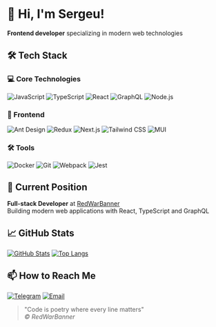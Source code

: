 # 👋 Hi, I'm Sergeu!

**Frontend developer** specializing in modern web technologies

## 🛠 Tech Stack

### 💻 Core Technologies
![JavaScript](https://img.shields.io/badge/-JavaScript-F7DF1E?logo=javascript&logoColor=black)
![TypeScript](https://img.shields.io/badge/-TypeScript-3178C6?logo=typescript&logoColor=white)
![React](https://img.shields.io/badge/-React-61DAFB?logo=react&logoColor=black)
![GraphQL](https://img.shields.io/badge/-GraphQL-E10098?logo=graphql&logoColor=white)
![Node.js](https://img.shields.io/badge/-Node.js-339933?logo=node.js&logoColor=white)

### 🎨 Frontend
![Ant Design](https://img.shields.io/badge/-Ant_Design-0170FE?logo=ant-design&logoColor=white)
![Redux](https://img.shields.io/badge/-Redux-764ABC?logo=redux&logoColor=white)
![Next.js](https://img.shields.io/badge/-Next.js-000000?logo=next.js&logoColor=white)
![Tailwind CSS](https://img.shields.io/badge/-Tailwind_CSS-06B6D4?logo=tailwind-css&logoColor=white)
![MUI](https://img.shields.io/badge/-MUI-007FFF?logo=mui&logoColor=white)

### 🛠 Tools
![Docker](https://img.shields.io/badge/-Docker-2496ED?logo=docker&logoColor=white)
![Git](https://img.shields.io/badge/-Git-F05032?logo=git&logoColor=white)
![Webpack](https://img.shields.io/badge/-Webpack-8DD6F9?logo=webpack&logoColor=black)
![Jest](https://img.shields.io/badge/-Jest-C21325?logo=jest&logoColor=white)

## 🏢 Current Position
**Full-stack Developer** at [RedWarBanner](https://github.com/redwarbanner)  
Building modern web applications with React, TypeScript and GraphQL

## 📈 GitHub Stats
[![GitHub Stats](https://github-readme-stats.vercel.app/api?username=redwarbanner&show_icons=true&theme=radical)](https://github.com/redwarbanner)
[![Top Langs](https://github-readme-stats.vercel.app/api/top-langs/?username=redwarbanner&layout=compact&theme=radical)](https://github.com/redwarbanner)

## 📫 How to Reach Me
[![Telegram](https://img.shields.io/badge/-Telegram-26A5E4?logo=telegram&logoColor=white)](https://t.me/msv_95)
[![Email](https://img.shields.io/badge/-Email-D14836?logo=gmail&logoColor=white)](mailto:redcoub@yandex.ru)

> "Code is poetry where every line matters"  
> *© RedWarBanner*
